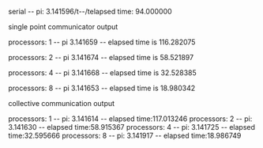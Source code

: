 serial	--	pi: 3.141596/t--/telapsed time: 94.000000

single point communicator output


processors: 1	--	pi 3.141659	--	elapsed time is 116.282075

processors: 2	--	pi 3.141674	--	elapsed time is 58.521897

processors: 4	--	pi 3.141668	--	elapsed time is 32.528385

processors: 8	--	pi 3.141653	--	elapsed time is 18.980342



collective communication output


processors: 1	--	pi: 3.141614	--	elapsed time:117.013246
processors: 2	--	pi: 3.141630	--	elapsed time:58.915367
processors: 4	--	pi: 3.141725	--	elapsed time:32.595666
processors: 8	--	pi: 3.141917	--	elapsed time:18.986749
